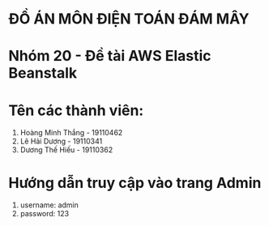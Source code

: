 # ĐỒ ÁN MÔN ĐIỆN TOÁN ĐÁM MÂY
# Nhóm 20 - Đề tài AWS Elastic Beanstalk
# Tên các thành viên:
1. Hoàng Minh Thắng - 19110462
2. Lê Hải Dương     - 19110341
3. Dương Thế Hiếu   - 19110362

# Hướng dẫn truy cập vào trang Admin
1. username: admin
2. password: 123